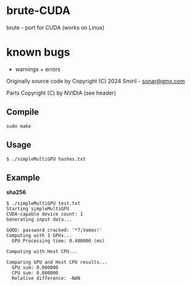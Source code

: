 # brute-CUDA

brute - port for CUDA (works on Linux)

# known bugs
 - warnings + errors

Originally source code by Copyright (C) 2024 Smiril - sonar@gmx.com

Parts Copyright (C) by NVIDIA (see header)


## Compile

```shell
sudo make
```
## Usage
```shell
$ ./simpleMultiGPU hashes.txt
```

## Example

 **sha256**
```shell
$ ./simpleMultiGPU test.txt
Starting simpleMultiGPU
CUDA-capable device count: 1
Generating input data...

GOOD: password cracked: '*7¡Vamos!'
Computing with 1 GPUs...
  GPU Processing time: 0.408000 (ms)

Computing with Host CPU...

Comparing GPU and Host CPU results...
  GPU sum: 0.000000
  CPU sum: 0.000000
  Relative difference: -NAN 

```

